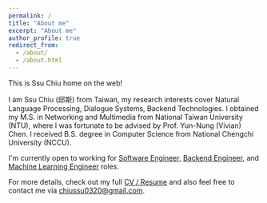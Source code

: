 ```yaml
---
permalink: /
title: "About me"
excerpt: "About me"
author_profile: true
redirect_from:
  - /about/
  - /about.html
---
```


This is Ssu Chiu home on the web!

I am Ssu Chiu (邱斯) from Taiwan, my research interests cover Natural Language Processing, Dialogue Systems, Backend Technologies. I obtained my M.S. in Networking and Multimedia from National Taiwan University (NTU), where I was fortunate to be advised by Prof. Yun-Nung (Vivian) Chen. I received B.S. degree in Computer Science from National Chengchi University (NCCU).

I'm currently open to working for <u>Software Engineer</u>, <u>Backend Engineer</u>, and <u>Machine Learning Engineer</u> roles.

For more details, check out my full [CV / Resume](/cv/) and also feel free to contact me via [chiussu0320@gmail.com](mailto:admin@cloudhadoop.com).